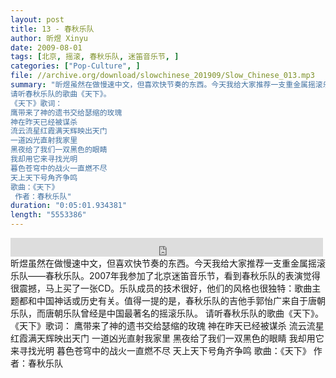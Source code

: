 ```yaml
---
layout: post
title: 13 - 春秋乐队
author: 昕煜 Xinyu
date: 2009-08-01
tags: [北京, 摇滚, 春秋乐队, 迷笛音乐节, ]
categories: ["Pop-Culture", ]
file: //archive.org/download/slowchinese_201909/Slow_Chinese_013.mp3
summary: "昕煜虽然在做慢速中文，但喜欢快节奏的东西。今天我给大家推荐一支重金属摇滚乐队——春秋乐队。2007年我参加了北京迷笛音乐节，看到春秋乐队的表演觉得很震撼，马上买了一张CD。乐队成员的技术很好，他们的风格也很独特：歌曲主题都和中国神话或历史有关。值得一提的是，春秋乐队的吉他手郭怡广来自于唐朝乐队，而唐朝乐队曾经是中国最著名的摇滚乐队。  
请听春秋乐队的歌曲《天下》。  
《天下》歌词：  
鹰带来了神的遗书交给瑟缩的玫瑰
神在昨天已经被谋杀  
流云流星红霞满天辉映出天门
一道凶光直射我家里  
黑夜给了我们一双黑色的眼睛
我却用它来寻找光明  
暮色苍穹中的战火一直燃不尽
天上天下号角齐争鸣  
歌曲：《天下》
 作者：春秋乐队"
duration: "0:05:01.934381"
length: "5553386"
---
```


<iframe src="https://archive.org/embed/slowchinese_201909/Slow_Chinese_013.mp3" width="500" height="30" frameborder="0" webkitallowfullscreen="true" mozallowfullscreen="true" allowfullscreen></iframe>
昕煜虽然在做慢速中文，但喜欢快节奏的东西。今天我给大家推荐一支重金属摇滚乐队——春秋乐队。2007年我参加了北京迷笛音乐节，看到春秋乐队的表演觉得很震撼，马上买了一张CD。乐队成员的技术很好，他们的风格也很独特：歌曲主题都和中国神话或历史有关。值得一提的是，春秋乐队的吉他手郭怡广来自于唐朝乐队，而唐朝乐队曾经是中国最著名的摇滚乐队。  
请听春秋乐队的歌曲《天下》。  
《天下》歌词：  
鹰带来了神的遗书交给瑟缩的玫瑰
神在昨天已经被谋杀  
流云流星红霞满天辉映出天门
一道凶光直射我家里  
黑夜给了我们一双黑色的眼睛
我却用它来寻找光明  
暮色苍穹中的战火一直燃不尽
天上天下号角齐争鸣  
歌曲：《天下》
 作者：春秋乐队